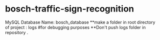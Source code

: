 # bosch-traffic-sign-recognition

MySQL Database Name: bosch_database
**make a folder in root directory of project : logs #for debugging purposes
**Don't push logs folder in repository .



